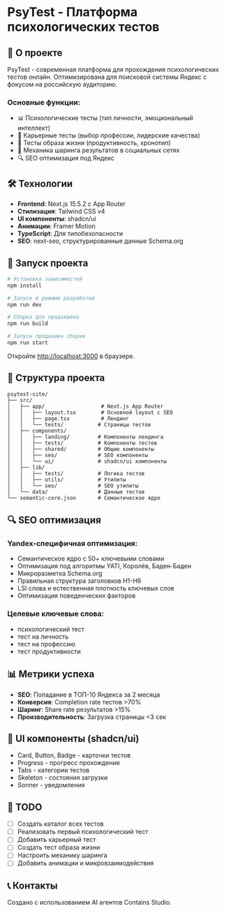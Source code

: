 # PsyTest - Платформа психологических тестов

## 🎯 О проекте

PsyTest - современная платформа для прохождения психологических тестов онлайн. Оптимизирована для поисковой системы Яндекс с фокусом на российскую аудиторию.

### Основные функции:
- 📊 Психологические тесты (тип личности, эмоциональный интеллект)
- 💼 Карьерные тесты (выбор профессии, лидерские качества)
- 🌟 Тесты образа жизни (продуктивность, хронотип)
- 📱 Механика шаринга результатов в социальных сетях
- 🔍 SEO оптимизация под Яндекс

## 🛠 Технологии

- **Frontend**: Next.js 15.5.2 с App Router
- **Стилизация**: Tailwind CSS v4
- **UI компоненты**: shadcn/ui
- **Анимации**: Framer Motion
- **TypeScript**: Для типобезопасности
- **SEO**: next-seo, структурированные данные Schema.org

## 🚀 Запуск проекта

```bash
# Установка зависимостей
npm install

# Запуск в режиме разработки
npm run dev

# Сборка для продакшена
npm run build

# Запуск продакшен сборки
npm run start
```

Откройте [http://localhost:3000](http://localhost:3000) в браузере.

## 📁 Структура проекта

```
psytest-site/
├── src/
│   ├── app/                  # Next.js App Router
│   │   ├── layout.tsx        # Основной layout с SEO
│   │   ├── page.tsx          # Лендинг
│   │   └── tests/           # Страницы тестов
│   ├── components/
│   │   ├── landing/         # Компоненты лендинга
│   │   ├── tests/           # Компоненты тестов
│   │   ├── shared/          # Общие компоненты
│   │   ├── seo/             # SEO компоненты
│   │   └── ui/              # shadcn/ui компоненты
│   ├── lib/
│   │   ├── tests/           # Логика тестов
│   │   ├── utils/           # Утилиты
│   │   └── seo/             # SEO утилиты
│   └── data/                # Данные тестов
└── semantic-core.json       # Семантическое ядро
```

## 🔍 SEO оптимизация

### Yandex-специфичная оптимизация:
- Семантическое ядро с 50+ ключевыми словами
- Оптимизация под алгоритмы YATI, Королёв, Баден-Баден
- Микроразметка Schema.org
- Правильная структура заголовков H1-H6
- LSI слова и естественная плотность ключевых слов
- Оптимизация поведенческих факторов

### Целевые ключевые слова:
- психологический тест
- тест на личность
- тест на профессию
- тест продуктивности

## 📊 Метрики успеха

- **SEO**: Попадание в ТОП-10 Яндекса за 2 месяца
- **Конверсия**: Completion rate тестов >70%
- **Шаринг**: Share rate результатов >15%
- **Производительность**: Загрузка страницы <3 сек

## 🎨 UI компоненты (shadcn/ui)

- Card, Button, Badge - карточки тестов
- Progress - прогресс прохождения
- Tabs - категории тестов
- Skeleton - состояния загрузки
- Sonner - уведомления

## 📝 TODO

- [ ] Создать каталог всех тестов
- [ ] Реализовать первый психологический тест
- [ ] Добавить карьерный тест
- [ ] Создать тест образа жизни
- [ ] Настроить механику шаринга
- [ ] Добавить анимации и микровзаимодействия

## 📞 Контакты

Создано с использованием AI агентов Contains Studio.
